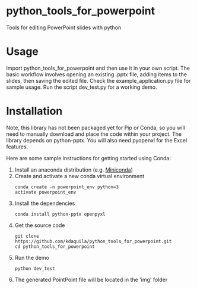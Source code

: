 # python_tools_for_powerpoint
Tools for editing PowerPoint slides with python

# Usage
Import python_tools_for_powerpoint and then use it in your own script. 
The basic workflow involves opening an existing .pptx file, adding items to the slides, then saving the edited file.
Check the example_application.py file for sample usage. Run the script dev_test.py for a working demo.

# Installation
Note, this library has not been packaged yet for Pip or Conda, so you will need to manually download and 
place the code within your project. The library depends on python-pptx. You will also need pyopenxl for 
the Excel features.

Here are some sample instructions for getting started using Conda:
1. Install an anaconda distribution (e.g. [Miniconda](https://docs.conda.io/en/latest/miniconda.html)) 
2. Create and activate a new conda virtual environment
    ```
    conda create -n powerpoint_env python=3
    activate powerpoint_env
    ```
3. Install the dependencies
    ```
    conda install python-pptx openpyxl
    ```
4. Get the source code
    ```
    git clone https://github.com/kdaquila/python_tools_for_powerpoint.git
    cd python_tools_for_powerpoint
    ```
5. Run the demo
    ```
    python dev_test
    ```
6. The generated PointPoint file will be located in the 'img' folder

